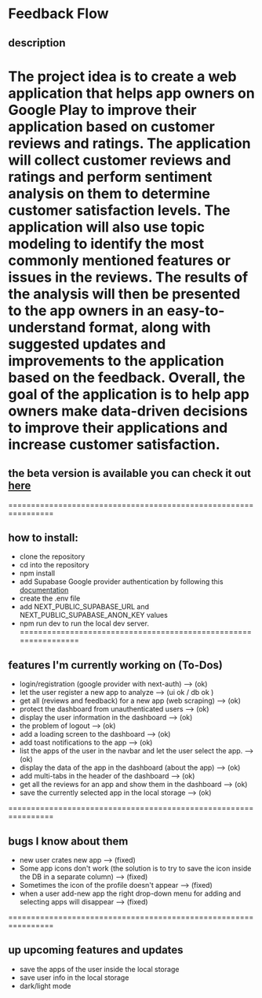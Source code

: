 # Feedback Flow

## description

The project idea is to create a web application that helps app owners on Google Play to improve their application based on customer reviews and ratings. The application will collect customer reviews and ratings and perform sentiment analysis on them to determine customer satisfaction levels. The application will also use topic modeling to identify the most commonly mentioned features or issues in the reviews. The results of the analysis will then be presented to the app owners in an easy-to-understand format, along with suggested updates and improvements to the application based on the feedback. Overall, the goal of the application is to help app owners make data-driven decisions to improve their applications and increase customer satisfaction.
================================================================

## the beta version is available you can check it out [here](https://feedback-flow-l3.vercel.app)

================================================================

## how to install:

- clone the repository
- cd into the repository
- npm install
- add Supabase Google provider authentication by following this [documentation](https://supabase.com/docs/guides/auth/social-login/auth-google)
- create the .env file
- add NEXT_PUBLIC_SUPABASE_URL and NEXT_PUBLIC_SUPABASE_ANON_KEY values
- npm run dev to run the local dev server.
================================================================

## features I'm currently working on (To-Dos)

- login/registration (google provider with next-auth) --> (ok)
- let the user register a new app to analyze --> (ui ok / db ok )
- get all (reviews and feedback) for a new app (web scraping) --> (ok)
- protect the dashboard from unauthenticated users --> (ok)
- display the user information in the dashboard --> (ok)
- the problem of logout --> (ok)
- add a loading screen to the dashboard --> (ok)
- add toast notifications to the app --> (ok)
- list the apps of the user in the navbar and let the user select the app. --> (ok)
- display the data of the app in the dashboard (about the app) --> (ok)
- add multi-tabs in the header of the dashboard --> (ok)
- get all the reviews for an app and show them in the dashboard --> (ok)
- save the currently selected app in the local storage --> (ok)

================================================================

## bugs I know about them

- new user crates new app --> (fixed)
- Some app icons don't work (the solution is to try to save the icon inside the DB in a separate column) --> (fixed)
- Sometimes the icon of the profile doesn't appear --> (fixed)
- when a user add-new app the right drop-down menu for adding and selecting apps will disappear --> (fixed)

================================================================

## up upcoming features and updates

- save the apps of the user inside the local storage
- save user info in the local storage
- dark/light mode
